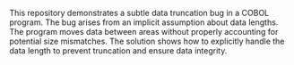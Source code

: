 This repository demonstrates a subtle data truncation bug in a COBOL program.  The bug arises from an implicit assumption about data lengths. The program moves data between areas without properly accounting for potential size mismatches.  The solution shows how to explicitly handle the data length to prevent truncation and ensure data integrity.